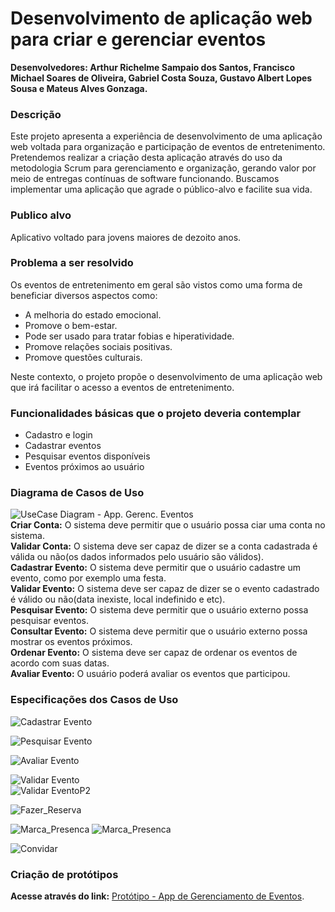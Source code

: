 # Desenvolvimento de aplicação web para criar e gerenciar eventos

**Desenvolvedores: Arthur Richelme Sampaio dos Santos, Francisco Michael Soares de Oliveira, Gabriel Costa Souza, Gustavo Albert Lopes Sousa e Mateus Alves Gonzaga.**

### Descrição

Este projeto apresenta a experiência de desenvolvimento de uma aplicação web
voltada para organização e participação de eventos de entretenimento. Pretendemos
realizar a criação desta aplicação através do uso da metodologia Scrum para
gerenciamento e organização, gerando valor por meio de entregas contínuas de software
funcionando. Buscamos implementar uma aplicação que agrade o público-alvo e facilite
sua vida.

### Publico alvo
Aplicativo voltado para jovens maiores de dezoito anos.

### Problema a ser resolvido
Os eventos de entretenimento em geral são vistos como uma forma de beneficiar
diversos aspectos como:

- A melhoria do estado emocional.
- Promove o bem-estar.
- Pode ser usado para tratar fobias e hiperatividade.
- Promove relações sociais positivas.
- Promove questões culturais.

Neste contexto, o projeto propõe o desenvolvimento de uma aplicação web que
irá facilitar o acesso a eventos de entretenimento. 

### Funcionalidades básicas que o projeto deveria contemplar
- Cadastro e login
- Cadastrar eventos
- Pesquisar eventos disponíveis
- Eventos próximos ao usuário

### Diagrama de Casos de Uso
![UseCase Diagram - App. Gerenc. Eventos](https://raw.githubusercontent.com/FMichael77/Aplicacao_Gereciamento_Eventos/gh-pages/New%20UseCase%20Diagram%20-%20App.%20Gerenc.%20Eventos.png)  
**Criar Conta:** O sistema deve permitir que o usuário possa ciar uma conta no sistema.  
**Validar Conta:** O sistema deve ser capaz de dizer se a conta cadastrada é válida ou não(os dados informados pelo usuário são válidos).  
**Cadastrar Evento:** O sistema deve permitir que o usuário cadastre um evento, como por exemplo uma festa.  
**Validar Evento:** O sistema deve ser capaz de dizer se o evento cadastrado é válido ou não(data inexiste, local indefinido e etc).  
**Pesquisar Evento:** O sistema deve permitir que o usuário externo possa pesquisar eventos.  
**Consultar Evento:** O sistema deve permitir que o usuário externo possa mostrar os eventos próximos.  
**Ordenar Evento:** O sistema deve ser capaz de ordenar os eventos de acordo com suas datas.  
**Avaliar Evento:** O usuário poderá avaliar os eventos que participou.  
### Especificações dos Casos de Uso  
![Cadastrar Evento](https://raw.githubusercontent.com/FMichael77/Aplicacao_Gereciamento_Eventos/gh-pages/Cadastrar%20Evento%20-%20Especifica%C3%A7%C3%B5es%20dos%20Casos%20de%20Uso.png)  

![Pesquisar Evento](https://raw.githubusercontent.com/FMichael77/Aplicacao_Gereciamento_Eventos/gh-pages/Pesquisar%20Evento%20-%20Especifica%C3%A7%C3%B5es%20dos%20Casos%20de%20Uso.png)  

![Avaliar Evento](https://raw.githubusercontent.com/FMichael77/Aplicacao_Gereciamento_Eventos/gh-pages/Avaliar%20Evento%20-%20Especifica%C3%A7%C3%B5es%20dos%20Casos%20de%20Uso.png) 

![Validar Evento](https://raw.githubusercontent.com/FMichael77/Aplicacao_Gereciamento_Eventos/gh-pages/Validar%20Evento%20-%20Especifica%C3%A7%C3%B5es%20dos%20Casos%20de%20Uso.png)  
![Validar EventoP2](https://raw.githubusercontent.com/FMichael77/Aplicacao_Gereciamento_Eventos/gh-pages/Validar%20Evento%20P2%20-%20Especifica%C3%A7%C3%B5es%20dos%20Casos%20de%20Uso.png)  

![Fazer_Reserva](https://raw.githubusercontent.com/FMichael77/Aplicacao_Gereciamento_Eventos/gh-pages/Fazer%20Reserva%20-%20Especifica%C3%A7%C3%B5es%20dos%20Casos%20de%20Uso.png) 

![Marca_Presenca](https://raw.githubusercontent.com/FMichael77/Aplicacao_Gereciamento_Eventos/gh-pages/Marcar%20Presen%C3%A7a%20-%20Especifica%C3%A7%C3%B5es%20dos%20Casos%20de%20Uso.png) 
![Marca_Presenca](https://raw.githubusercontent.com/FMichael77/Aplicacao_Gereciamento_Eventos/gh-pages/Marcar%20Presen%C3%A7a%202%20-%20Especifica%C3%A7%C3%B5es%20dos%20Casos%20de%20Uso.png) 

![Convidar](https://raw.githubusercontent.com/FMichael77/Aplicacao_Gereciamento_Eventos/gh-pages/Convidar%20-%20Especifica%C3%A7%C3%B5es%20dos%20Casos%20de%20Uso.png) 
### Criação de protótipos  
**Acesse através do link:** [Protótipo - App de Gerenciamento de Eventos](https://www.figma.com/proto/fnBYM8V6Z21x0iGV8HX7EQ/App-Onde-%C3%A9-Hoje?node-id=4%3A17&viewport=-202%2C-381%2C0.5704072713851929&scaling=min-zoom).
